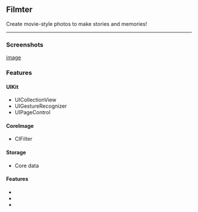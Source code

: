 ## Filmter

Create movie-style photos to make stories and memories!

---
### Screenshots
[image](/https://github.com/shya008/Test/blob/master/filmterScreenShots.png)
### Features
#### UIKit
- UICollectionView
- UIGestureRecognizer
- UIPageControl

#### CoreImage
- CIFilter

#### Storage
- Core data
#### Features
-
-
-



